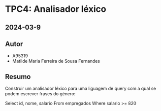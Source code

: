 # TPC4: Analisador léxico
## 2024-03-9

## Autor
- A95319
- Matilde Maria Ferreira de Sousa Fernandes

## Resumo
Construir um analisador léxico para uma liguagem de query com a qual se podem escrever frases do género:

Select id, nome, salario From empregados Where salario >= 820